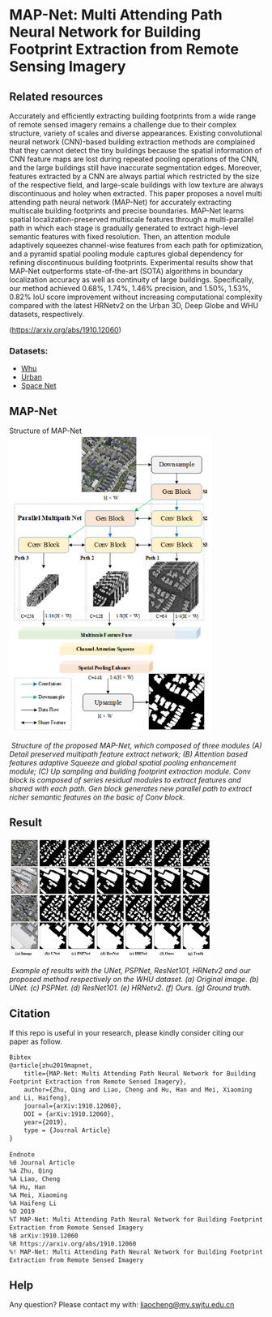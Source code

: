 # **MAP-Net: Multi Attending Path Neural Network for Building Footprint Extraction from Remote Sensing Imagery**

## Related resources
Accurately and efficiently extracting building footprints from a wide range of remote sensed imagery remains a challenge due to their complex structure, variety of scales and diverse appearances. Existing convolutional neural network (CNN)-based building extraction methods are complained that they cannot detect the tiny buildings because the spatial information of CNN feature maps are lost during repeated pooling operations of the CNN, and the large buildings still have inaccurate segmentation edges. Moreover, features extracted by a CNN are always partial which restricted by the size of the respective field, and large-scale buildings with low texture are always discontinuous and holey when extracted. This paper proposes a novel multi attending path neural network (MAP-Net) for accurately extracting multiscale building footprints and precise boundaries. MAP-Net learns spatial localization-preserved multiscale features through a multi-parallel path in which each stage is gradually generated to extract high-level semantic features with fixed resolution. Then, an attention module adaptively squeezes channel-wise features from each path for optimization, and a pyramid spatial pooling module captures global dependency for refining discontinuous building footprints. Experimental results show that MAP-Net outperforms state-of-the-art (SOTA) algorithms in boundary localization accuracy as well as continuity of large buildings. Specifically, our method achieved 0.68\%, 1.74\%, 1.46\% precision, and 1.50\%, 1.53\%, 0.82\% IoU score improvement without increasing computational complexity compared with the latest HRNetv2 on the Urban 3D, Deep Globe and WHU datasets, respectively.

(https://arxiv.org/abs/1910.12060)

### Datasets:

* [Whu](http://study.rsgis.whu.edu.cn/pages/download/building_dataset.html)
* [Urban](https://spacenetchallenge.github.io/datasets/Urban_3D_Challenge_summary.html)
* [Space Net](https://spacenetchallenge.github.io/datasets/spacenetBuildings-V2summary.html)



## MAP-Net

Structure of MAP-Net<bar>
<img src="image/main.png" width="400px" hight="400px" />

​         *Structure of the proposed MAP-Net, which composed of three modules (A) Detail preserved multipath feature extract network; (B) Attention based features adaptive Squeeze and global spatial pooling enhancement module; (C) Up sampling and building footprint extraction module. Conv block is composed of series residual modules to extract features and shared with each path. Gen block generates new parallel path to extract richer semantic features on the basic of Conv block.*  



## Result

<img src="image/result.png" width="400px" hight="400px" />

​         *Example of results with the UNet, PSPNet, ResNet101, HRNetv2 and our proposed method respectively on the WHU dataset. (a) Original image. (b) UNet. (c) PSPNet. (d) ResNet101. (e) HRNetv2. (f) Ours. (g) Ground truth.*  

## Citation
If this repo is useful in your research, please kindly consider citing our paper as follow.
```
Bibtex
@article{zhu2019mapnet,
    title={MAP-Net: Multi Attending Path Neural Network for Building Footprint Extraction from Remote Sensed Imagery},
    author={Zhu, Qing and Liao, Cheng and Hu, Han and Mei, Xiaoming and Li, Haifeng},
    journal={arXiv:1910.12060},
    DOI = {arXiv:1910.12060},
    year={2019},
    type = {Journal Article}
}

Endnote
%0 Journal Article
%A Zhu, Qing
%A Liao, Cheng
%A Hu, Han
%A Mei, Xiaoming
%A Haifeng Li
%D 2019
%T MAP-Net: Multi Attending Path Neural Network for Building Footprint Extraction from Remote Sensed Imagery
%B arXiv:1910.12060
%R https://arxiv.org/abs/1910.12060
%! MAP-Net: Multi Attending Path Neural Network for Building Footprint Extraction from Remote Sensed Imagery

```

##  Help

Any question? Please contact my with: liaocheng@my.swjtu.edu.cn



